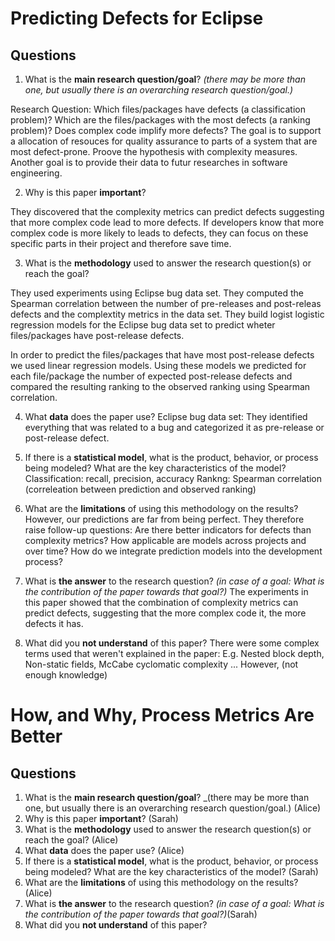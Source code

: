 # Predicting Defects for Eclipse

## Questions

1. What is the **main research question/goal**? _(there may be more than one, but usually there is an overarching research question/goal.)_

Research Question: Which files/packages have defects (a classification problem)? Which are the files/packages with the most defects (a ranking problem)? Does complex code implify more defects?
The goal is to support a allocation of resouces for quality assurance to parts of a system that are most defect-prone. Proove the hypothesis with complexity measures. Another goal is to provide their data to futur researches in software engineering. 

2. Why is this paper **important**?

They discovered that the complexity metrics can predict defects suggesting that more complex code lead to more defects. If developers know that more complex code is more likely to leads to defects, they can focus on these specific parts in their project and therefore save time. 

3. What is the **methodology** used to answer the research question(s) or reach the goal?

They used experiments using Eclipse bug data set. They computed the Spearman correlation between the number of pre-releases and post-releas defects and the complextity metrics in the data set. They build logist logistic regression models for the Eclipse bug data set to predict wheter files/packages have post-release defects. 
 
In order to predict the files/packages that have most post-release defects we used linear regression models. Using these models we predicted for each file/package the number of expected post-release defects and compared  the  resulting  ranking  to  the  observed  ranking using Spearman correlation.

4. What **data** does the paper use?
Eclipse bug data set: They identified everything that was related to a bug and categorized it as pre-release or post-release defect.

5. If there is a **statistical model**, what is the product, behavior, or process being modeled? What are the key characteristics of the model?
Classification: recall, precision, accuracy
Rankng: Spearman correlation (correleation between prediction and observed ranking)

6. What are the **limitations** of using this methodology on the results?
However, our predictions are far from being perfect. 
They  therefore  raise  follow-up  questions:  Are  there better  indicators  for  defects  than  complexity  metrics? 
How  applicable  are  models  across  projects  and  over time? How do we integrate prediction models into the development process?  

7. What is **the answer** to the research question? _(in case of a goal: What is the contribution of the paper towards that goal?)_
The experiments in this paper showed that the combination of complexity metrics can predict defects, suggesting that the more complex code it, the more defects it has.  

8. What did you **not understand** of this paper?
There were some complex terms used that weren't explained in the paper: E.g. Nested block depth, Non-static fields, McCabe cyclomatic complexity ...
However, (not enough knowledge)


# How, and Why, Process Metrics Are Better

## Questions

1. What is the **main research question/goal**? _(there may be more than one, but usually there is an overarching research question/goal.) (Alice)
2. Why is this paper **important**? (Sarah)
3. What is the **methodology** used to answer the research question(s) or reach the goal? (Alice)
4. What **data** does the paper use? (Alice)
5. If there is a **statistical model**, what is the product, behavior, or process being modeled? What are the key characteristics of the model? (Sarah)
6. What are the **limitations** of using this methodology on the results? (Alice)
7. What is **the answer** to the research question? _(in case of a goal: What is the contribution of the paper towards that goal?)_(Sarah)
8. What did you **not understand** of this paper?
